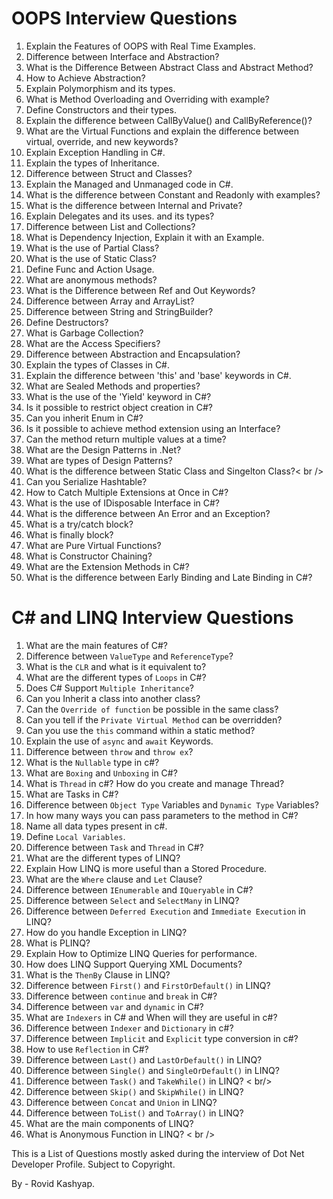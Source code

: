 # OOPS Interview Questions

1. Explain the Features of OOPS with Real Time Examples. <br />
2. Difference between Interface and Abstraction? <br />
3. What is the Difference Between Abstract Class and Abstract Method? <br />
4. How to Achieve Abstraction? <br />
5. Explain Polymorphism and its types. <br />
6. What is Method Overloading and Overriding with example? <br />
7. Define Constructors and their types. <br />
8. Explain the difference between CallByValue() and CallByReference()? <br />
9. What are the Virtual Functions and explain the difference between virtual, override, and new keywords? <br />
10. Explain Exception Handling in C#. <br />
11. Explain the types of Inheritance. <br />
12. Difference between Struct and Classes? <br />
13. Explain the Managed and Unmanaged code in C#. <br />
14. What is the difference between Constant and Readonly with examples? <br />
15. What is the difference between Internal and Private? <br />
16. Explain Delegates and its uses. and its types? <br />
17. Difference between List and Collections? <br />
18. What is Dependency Injection, Explain it with an Example. <br />
19. What is the use of Partial Class? <br />
20. What is the use of Static Class? <br />
21. Define Func and Action Usage. <br />
22. What are anonymous methods? <br />
23. What is the Difference between Ref and Out Keywords? <br />
24. Difference between Array and ArrayList? <br />
25. Difference between String and StringBuilder? <br />
26. Define Destructors? <br />
27. What is Garbage Collection? <br />
28. What are the Access Specifiers? <br />
29. Difference between Abstraction and Encapsulation? <br />
30. Explain the types of Classes in C#. <br />
31. Explain the difference between 'this' and 'base' keywords in C#. <br />
32. What are Sealed Methods and properties? <br />
33. What is the use of the 'Yield' keyword in C#? <br />
34. Is it possible to restrict object creation in C#? <br />
35. Can you inherit Enum in C#? <br />
36. Is it possible to achieve method extension using an Interface? <br />
37. Can the method return multiple values at a time? <br />
38. What are the Design Patterns in .Net? <br />
39. What are types of Design Patterns? <br />
40. What is the difference between Static Class and Singelton Class?< br />
41. Can you Serialize Hashtable? <br />
42. How to Catch Multiple Extensions at Once in C#? <br />
43. What is the use of IDisposable Interface in C#? <br />
44. What is the difference between An Error and an Exception? <br />
45. What is a try/catch block? <br />
46. What is finally block? <br />
47. What are Pure Virtual Functions? <br />
48. What is Constructor Chaining? <br />
49. What are the Extension Methods in C#? <br />
50. What is the difference between Early Binding and Late Binding in C#? <br />

# C# and LINQ Interview Questions

1. What are the main features of C#? <br />
2. Difference between `ValueType` and `ReferenceType`? <br />
3. What is the `CLR` and what is it equivalent to? <br />
4. What are the different types of `Loops` in C#? <br />
5. Does C# Support `Multiple Inheritance`? <br />
6. Can you Inherit a class into another class? <br />
7. Can the `Override of function` be possible in the same class? <br />
8. Can you tell if the `Private Virtual Method` can be overridden? <br />
9. Can you use the `this` command within a static method? <br />
10. Explain the use of `async` and `await` Keywords. <br />
11. Difference between `throw` and `throw ex`? <br />
12. What is the `Nullable` type in c#? <br />
13. What are `Boxing` and `Unboxing` in C#? <br />
14. What is `Thread` in c#? How do you create and manage Thread? <br />
15. What are Tasks in C#? <br />
16. Difference between `Object Type` Variables and `Dynamic Type` Variables? <br />
17. In how many ways you can pass parameters to the method in C#? <br />
18. Name all data types present in c#. <br />
19. Define `Local Variables`. <br />
20. Difference between `Task` and `Thread` in C#? <br />
21. What are the different types of LINQ? <br />
22. Explain How LINQ is more useful than a Stored Procedure. <br />
23. What are the `Where` clause and `Let` Clause? <br />
24. Difference between `IEnumerable` and `IQueryable` in C#? <br />
25. Difference between `Select` and `SelectMany` in LINQ? <br />
26. Difference between `Deferred Execution` and `Immediate Execution` in LINQ? <br />
27. How do you handle Exception in LINQ? <br />
28. What is PLINQ? <br />
29. Explain How to Optimize LINQ Queries for performance. <br />
30. How does LINQ Support Querying XML Documents? <br />
31. What is the `ThenBy` Clause in LINQ? <br />
32. Difference between `First()` and `FirstOrDefault()` in LINQ? <br />
33. Difference between `continue` and `break` in C#? <br />
34. Difference between `var` and `dynamic` in C#? <br />
35. What are `Indexers` in C# and When will they are useful in c#? <br />
36. Difference between `Indexer` and `Dictionary` in c#? <br />
37. Difference between `Implicit` and `Explicit` type conversion in c#? <br />
38. How to use `Reflection` in C#? <br />
39. Difference between `Last()` and `LastOrDefault()` in LINQ? <br />
40. Difference between `Single()` and `SingleOrDefault()` in LINQ? <br />
41. Difference between `Task()` and `TakeWhile()` in LINQ? < br/>
42. Difference between `Skip()` and `SkipWhile()` in LINQ? <br />
43. Difference between `Concat` and `Union` in LINQ? <br />
44. Difference between `ToList()` and `ToArray()` in LINQ? <br />
45. What are the main components of LINQ? <br />
46. What is Anonymous Function in LINQ? < br />

This is a List of Questions mostly asked during the interview of Dot Net Developer Profile.
Subject to Copyright.

By - Rovid Kashyap.
